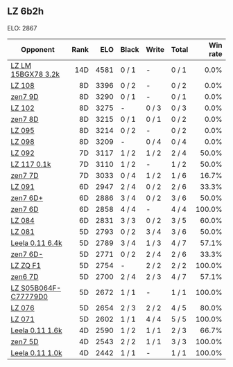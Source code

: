 ## LZ 6b2h ##

ELO: 2867

Opponent | Rank | ELO | Black | Write | Total | Win rate
---------|-----:|----:|-------|-------|-------|-------:
[LZ LM 15BGX78 3.2k](LZ%20LM%2015BGX78%203.2k.md) | 14D | 4581 | 0 / 1 | - | 0 / 1 | 0.0%
[LZ 108](LZ%20108.md) | 8D | 3396 | 0 / 2 | - | 0 / 2 | 0.0%
[zen7 9D](zen7%209D.md) | 8D | 3290 | 0 / 1 | - | 0 / 1 | 0.0%
[LZ 102](LZ%20102.md) | 8D | 3275 | - | 0 / 3 | 0 / 3 | 0.0%
[zen7 8D](zen7%208D.md) | 8D | 3215 | 0 / 1 | 0 / 1 | 0 / 2 | 0.0%
[LZ 095](LZ%20095.md) | 8D | 3214 | 0 / 2 | - | 0 / 2 | 0.0%
[LZ 098](LZ%20098.md) | 8D | 3209 | - | 0 / 4 | 0 / 4 | 0.0%
[LZ 092](LZ%20092.md) | 7D | 3117 | 1 / 2 | 1 / 2 | 2 / 4 | 50.0%
[LZ 117 0.1k](LZ%20117%200.1k.md) | 7D | 3110 | 1 / 2 | - | 1 / 2 | 50.0%
[zen7 7D](zen7%207D.md) | 7D | 3033 | 0 / 4 | 1 / 2 | 1 / 6 | 16.7%
[LZ 091](LZ%20091.md) | 6D | 2947 | 2 / 4 | 0 / 2 | 2 / 6 | 33.3%
[zen7 6D+](zen7%206D+.md) | 6D | 2886 | 3 / 4 | 0 / 2 | 3 / 6 | 50.0%
[zen7 6D](zen7%206D.md) | 6D | 2858 | 4 / 4 | - | 4 / 4 | 100.0%
[LZ 084](LZ%20084.md) | 6D | 2831 | 3 / 3 | 0 / 2 | 3 / 5 | 60.0%
[LZ 081](LZ%20081.md) | 5D | 2793 | 0 / 2 | 3 / 4 | 3 / 6 | 50.0%
[Leela 0.11 6.4k](Leela%200.11%206.4k.md) | 5D | 2789 | 3 / 4 | 1 / 3 | 4 / 7 | 57.1%
[zen7 6D-](zen7%206D-.md) | 5D | 2771 | 0 / 2 | 2 / 4 | 2 / 6 | 33.3%
[LZ ZQ F1](LZ%20ZQ%20F1.md) | 5D | 2754 | - | 2 / 2 | 2 / 2 | 100.0%
[zen6 7D](zen6%207D.md) | 5D | 2700 | 2 / 4 | 2 / 3 | 4 / 7 | 57.1%
[LZ S05B064F-C77779D0](LZ%20S05B064F-C77779D0.md) | 5D | 2672 | 1 / 1 | - | 1 / 1 | 100.0%
[LZ 076](LZ%20076.md) | 5D | 2654 | 2 / 3 | 2 / 2 | 4 / 5 | 80.0%
[LZ 071](LZ%20071.md) | 5D | 2602 | 1 / 1 | 4 / 4 | 5 / 5 | 100.0%
[Leela 0.11 1.6k](Leela%200.11%201.6k.md) | 4D | 2590 | 1 / 2 | 1 / 1 | 2 / 3 | 66.7%
[zen7 5D](zen7%205D.md) | 4D | 2543 | 2 / 2 | 1 / 1 | 3 / 3 | 100.0%
[Leela 0.11 1.0k](Leela%200.11%201.0k.md) | 4D | 2442 | 1 / 1 | - | 1 / 1 | 100.0%
